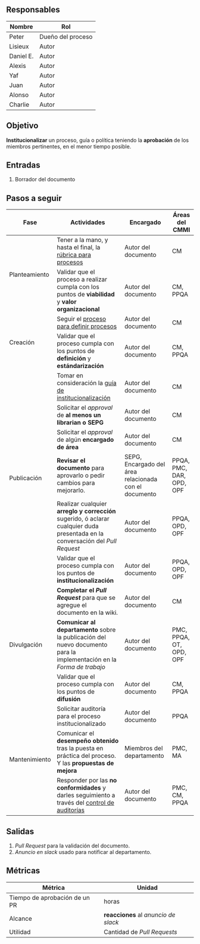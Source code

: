 ## Responsables
| Nombre  | Rol   |
|---------|-------|
| Peter   | Dueño del proceso |
| Lisieux   | Autor |
| Daniel E.  | Autor |
| Alexis   | Autor |
| Yaf   | Autor |
| Juan   | Autor |
| Alonso   | Autor |
| Charlie   | Autor |


## Objetivo
__Institucionalizar__ un proceso, guía o política teniendo la __aprobación__ de los miembros pertinentes, en el menor tiempo posible.

## Entradas
1. Borrador del documento

## Pasos a seguir
<table>
  <thead>
    <tr>
      <th>Fase</th>
      <th>Actividades</th>
      <th>Encargado</th>
      <th>Áreas del CMMI</th>
    </tr>
  </thead>
  <tbody>
    <tr>
      <td rowspan="2">Planteamiento</td>
      <td>Tener a la mano, y hasta el final, la <a href="https://docs.google.com/document/d/1KsHp4WnXDkejTbftg5n5KR3B6psNcvt8K9W1mDZjkps/edit?usp=sharing">rúbrica para procesos</a> <b><em></em></b></td>
      <td>Autor del documento</td>
      <td>CM</td>
    </tr
    <tr>
      <td>Validar que el proceso a realizar cumpla con los puntos de <b>viabilidad </b>y <b>valor organizacional </b> </td>
      <td>Autor del documento</td>
      <td>CM, PPQA</td>
    </tr>
    <tr>
      <td rowspan="2">Creación</td>
      <td>Seguir el <a href="https://github.com/novaDepto/Nova/blob/master/%5BPRO01%5D-Proceso-para-definir-un-proceso.md">proceso para definir procesos</a> <b><em></em></b></td>
      <td>Autor del documento</td>
      <td>CM</td>
    </tr
    <tr>
      <td>Validar que el proceso cumpla con los puntos de <b>definición</b> y <b>estándarización  </b> </td>
      <td>Autor del documento</td>
      <td>CM, PPQA</td>
    </tr>
    <tr>
      <td rowspan="6">Publicación</td>
      <td>Tomar en consideración la <a href="https://github.com/novaDepto/Nova/blob/master/Guía-para-institucionalizar-procesos-guías-políticas.md">guía de institucionalización</a></td>
      <td>Autor del documento</td>
      <td>CM</td>
    </tr>
    <tr>
      <td>Solicitar el <em>approval</em> de <b> al menos un librarian o SEPG<b/></td>
      <td>Autor del documento</td>
      <td>CM</td>
    </tr>
    <tr>
      <td>Solicitar el <em>approval</em> de algún <b>encargado de área</b></td>
      <td>Autor del documento</td>
      <td>CM</td>
    </tr>
    <tr>
      <td><b>Revisar el documento</b> para aprovarlo o pedir cambios para mejorarlo.</td>
      <td>SEPG, Encargado del área relacionada con el documento</td>
      <td>PPQA, PMC, DAR, OPD, OPF</td>
    </tr>
    <tr>
      <td>Realizar cualquier <b>arreglo y corrección</b> sugerido, ó aclarar cualquier duda presentada en la conversación del <em>Pull Request</em></td>
      <td>Autor del documento</td>
      <td>PPQA, OPD, OPF</td>
    </tr>
    <tr>
      <td>Validar que el proceso cumpla con los puntos de <b>institucionalización </b> </td>
      <td>Autor del documento</td>
      <td>PPQA, OPD, OPF</td>
    </tr>
    <tr>
      <td rowspan="3">Divulgación</td>
      <td><b>Completar el <em>Pull Request</em></b> para que se agregue el documento en la wiki.</td>
      <td>Autor del documento</td>
      <td>CM</td>
    </tr>
    <tr>
      <td><b>Comunicar al departamento</b> sobre la publicación del nuevo documento para la implementación en la <em>Forma de trabajo</em></td>
      <td>Autor del documento</td>
      <td>PMC, PPQA, OT, OPD, OPF</td>
    </tr>
    <tr>
      <td>Validar que el proceso cumpla con los puntos de <b>difusión </b> </td>
      <td>Autor del documento</td>
      <td>CM, PPQA</td>
    </tr>
    <tr>
      <td rowspan="3">Mantenimiento</td>
      <td>Solicitar auditoría para el proceso institucionalizado</td>
      <td>Autor del documento</td>
      <td>PPQA</td>
    </tr>
    <tr>
    <td>Comunicar el <b>desempeño obtenido</b> tras la puesta en práctica del proceso. Y las <b>propuestas de mejora</b></td>
      <td>Miembros del departamento</td>
      <td>PMC, MA</td>
    </tr>
    <tr>
      <td>Responder por las <b>no conformidades </b>y darles seguimiento a través del <a href="https://docs.google.com/spreadsheets/d/1XoZIS9bOkvG00JPGWq24f4WuB-bdESkBypvnKAiDHEM/edit#gid=1693231540">control de auditorías </a> </td>
      <td>Autor del documento</td>
      <td>PMC, CM, PPQA</td>
    </tr>
  </tbody>
</table>

## Salidas
1. _Pull Request_ para la validación del documento.
2. _Anuncio en slack_ usado para notificar al departamento.

## Métricas

| Métrica    | Unidad    |
|------------|-----------|
| Tiempo de aprobación de un PR | horas |
| Alcance | **reacciones** al _anuncio de slack_|
| Utilidad | Cantidad de _Pull Requests_|

